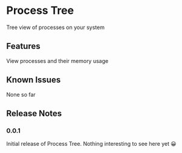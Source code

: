 # Process Tree

Tree view of processes on your system

## Features

View processes and their memory usage

## Known Issues

None so far

## Release Notes

### 0.0.1

Initial release of Process Tree. Nothing interesting to see here yet 😀
